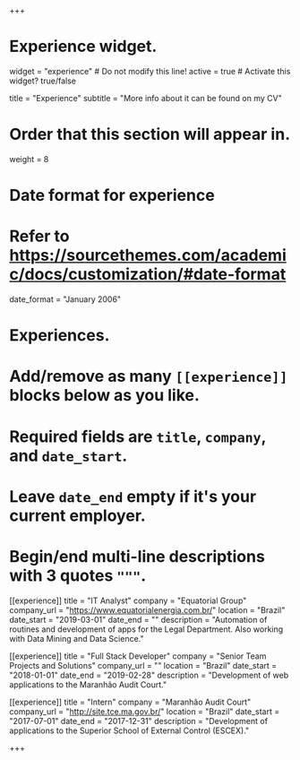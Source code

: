 +++
# Experience widget.
widget = "experience"  # Do not modify this line!
active = true  # Activate this widget? true/false

title = "Experience"
subtitle = "More info about it can be found on my CV"

# Order that this section will appear in.
weight = 8

# Date format for experience
#   Refer to https://sourcethemes.com/academic/docs/customization/#date-format
date_format = "January 2006"

# Experiences.
#   Add/remove as many `[[experience]]` blocks below as you like.
#   Required fields are `title`, `company`, and `date_start`.
#   Leave `date_end` empty if it's your current employer.
#   Begin/end multi-line descriptions with 3 quotes `"""`.
[[experience]]
  title = "IT Analyst"
  company = "Equatorial Group"
  company_url = "https://www.equatorialenergia.com.br/"
  location = "Brazil"
  date_start = "2019-03-01"
  date_end = ""
  description = "Automation of routines and development of apps for the Legal Department. Also working with Data Mining and Data Science."

[[experience]]
  title = "Full Stack Developer"
  company = "Senior Team Projects and Solutions"
  company_url = ""
  location = "Brazil"
  date_start = "2018-01-01"
  date_end = "2019-02-28"
  description = "Development of web applications to the Maranhão Audit Court."

[[experience]]
  title = "Intern"
  company = "Maranhão Audit Court"
  company_url = "http://site.tce.ma.gov.br/"
  location = "Brazil"
  date_start = "2017-07-01"
  date_end = "2017-12-31"
  description = "Development of applications to the Superior School of External Control (ESCEX)."

+++

